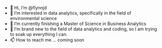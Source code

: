 - 👋 Hi, I’m @flynnjd
- 👀 I’m interested in data analytics, specifically in the field of environmental science
- 🌱 I’m currently finishing a Master of Science in Business Analytics
- 💞️ I’m brand new to the field of data analytics and coding, so I am trying to soak up everything I can. 
- 📫 How to reach me ... coming soon

<!---
flynnjd/flynnjd is a ✨ special ✨ repository because its `README.md` (this file) appears on your GitHub profile.
You can click the Preview link to take a look at your changes.
--->
